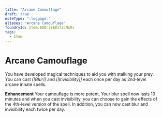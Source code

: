 ```yaml
---
title: "Arcane Camouflage"
draft: true
noteType: ":luggage:"
aliases: "Arcane Camouflage"
foundryId: Item.6Q0rlEED17ZcNs0v
tags:
  - Item
---
```


# Arcane Camouflage

You have developed magical techniques to aid you with stalking your prey. You can cast _[[Blur]]_ and _[[Invisibility]]_ each once per day as 2nd-level arcane innate spells.

**Enhancement** Your camouflage is more potent. Your blur spell now lasts 10 minutes and when you cast invisibility, you can choose to gain the effects of the 4th-level version of the spell. In addition, you can now cast blur and invisibility each twice per day.
